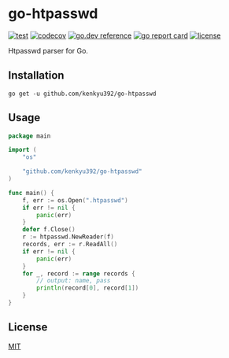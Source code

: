 # go-htpasswd

[![test](https://github.com/kenkyu392/go-htpasswd/workflows/test/badge.svg?branch=master)](https://github.com/kenkyu392/go-htpasswd)
[![codecov](https://codecov.io/gh/kenkyu392/go-htpasswd/branch/master/graph/badge.svg)](https://codecov.io/gh/kenkyu392/go-htpasswd)
[![go.dev reference](https://img.shields.io/badge/go.dev-reference-00ADD8?logo=go)](https://pkg.go.dev/github.com/kenkyu392/go-htpasswd)
[![go report card](https://goreportcard.com/badge/github.com/kenkyu392/go-htpasswd)](https://goreportcard.com/report/github.com/kenkyu392/go-htpasswd)
[![license](https://img.shields.io/github/license/kenkyu392/go-htpasswd)](LICENSE)

Htpasswd parser for Go.

## Installation

```
go get -u github.com/kenkyu392/go-htpasswd
```

## Usage

```go
package main

import (
	"os"

	"github.com/kenkyu392/go-htpasswd"
)

func main() {
	f, err := os.Open(".htpasswd")
	if err != nil {
		panic(err)
	}
	defer f.Close()
	r := htpasswd.NewReader(f)
	records, err := r.ReadAll()
	if err != nil {
		panic(err)
	}
	for _, record := range records {
		// output: name, pass
		println(record[0], record[1])
	}
}
```

## License

[MIT](LICENSE)
